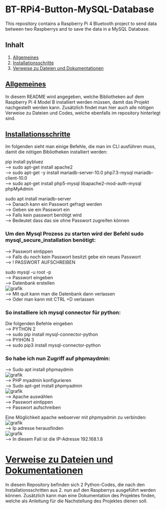 # BT-RPi4-Button-MySQL-Database
This repository contains a Raspberry Pi 4 Bluetooth project to send data between two Raspberrys and to save the data in a MySQL Database.
## Inhalt
1. [Allgemeines](#general-info)
2. [Installationsschritte](#installationen)
3. [Verweise zu Dateien und Dokumentationen](#verweise)


## [Allgemeines](#general-info)
In diesem README wird angegeben, welche Bibliotheken auf dem Raspberry Pi 4 Model B installiert werden müssen, damit das Projekt nachgestellt werden kann. Zusätzlich findet man hier auch alle nötigen Verweise zu Dateien und Codes, welche ebenfalls im repository hinterlegt sind.

## [Installationsschritte](#installationen)
Im folgenden sieht man einige Befehle, die man im CLI ausführen muss, damit die nötigen Bibliotheken installiert werden:

pip install pybluez <br>
--> sudo apt-get install apache2 <br>
--> sudo apt-get -y install mariadb-server-10.0 php7.3-mysql mariadb-client-10.0 <br>
--> sudo apt-get install php5-mysql libapache2-mod-auth-mysql phpMyAdmin <br>

sudo apt install mariadb-server <br>
--> Danach kann ein Passwort gefragt werden <br>
--> Geben sie ein Passwort ein <br>
--> Falls kein passwort benötigt wird <br>
--> Bedeutet dass das  sie ohne Passwort zugreifen können <br>

### Um den Mysql Prozess zu starten wird der Befehl sudo mysql_secure_installation benötigt: <br>
-->	Passwort eintippen <br>
-->	Falls du noch kein Passwort besitzt gebe ein neues Passwort <br> 
-->	! PASSWORT AUFSCHREIBEN <br>

sudo mysql -u root -p <br>
-->	Passwort eingeben <br>
-->	Datenbank erstellen <br>
 ![grafik](https://user-images.githubusercontent.com/71693193/114920914-40541780-9e2a-11eb-962a-1a680ed8a684.png) <br>
-->	Mit quit kann man die Datenbank dann verlassen <br>
-->	Oder man kann mit CTRL +D verlassen <br>

### So installiere ich mysql connector für python:  <br> 
Die folgenden Befehle eingeben <br>
-->	PYTHON 2 <br>
-->	sudo pip install mysql-connector-python <br>
-->	PYtHON 3 <br>
-->	sudo pip3 install mysql-connector-python <br>

### So habe ich nun Zugriff auf phpmaydmin: <br>
-->	Sudo apt install phpmaydmin <br>
![grafik](https://user-images.githubusercontent.com/71693193/114921021-611c6d00-9e2a-11eb-8484-9c6211a2f2cc.png) <br>
-->	PHP myadmin konfigurieren <br>
-->	Sudo apt-get install phpmyadmin <br>
![grafik](https://user-images.githubusercontent.com/71693193/114921074-71344c80-9e2a-11eb-9894-32014cd2d4a3.png) <br>
-->	Apache auswählen <br>
-->	Passwort eintippen <br>
-->	Passwort aufschreiben <br>

Eine Möglichkeit apache webserver mit phpmyadmin zu verbinden: <br>
![grafik](https://user-images.githubusercontent.com/71693193/114921168-8ad59400-9e2a-11eb-80fe-2acc6b5e6806.png) <br>
-->	Ip adresse herausfinden <br>
![grafik](https://user-images.githubusercontent.com/71693193/114921213-9759ec80-9e2a-11eb-8abc-aafba1d90b1d.png) <br>
-->	In diesem Fall ist die IP-Adresse 192.168.1.8 <br>

# [Verweise zu Dateien und Dokumentationen](#verweise)
In diesem Repository befinden sich 2 Python-Codes, die nach den Installationsschritten aus 2. nun auf den Raspberrys ausgeführt werden können. Zusätzlich kann man eine Dokumentation des Projektes finden, welche als Anleitung für die Nachstellung des Projektes dienen soll.






